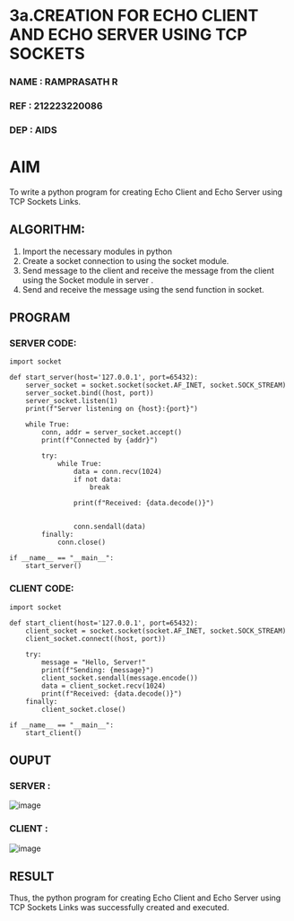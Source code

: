 # 3a.CREATION FOR ECHO CLIENT AND ECHO SERVER USING TCP SOCKETS
### NAME   : RAMPRASATH R
### REF    : 212223220086
### DEP    : AIDS
# AIM
To write a python program for creating Echo Client and Echo Server using TCP
Sockets Links.
## ALGORITHM:
1. Import the necessary modules in python
2. Create a socket connection to using the socket module.
3. Send message to the client and receive the message from the client using the Socket module in
 server .
4. Send and receive the message using the send function in socket.
## PROGRAM
### SERVER CODE:
```PY
import socket

def start_server(host='127.0.0.1', port=65432):
    server_socket = socket.socket(socket.AF_INET, socket.SOCK_STREAM)
    server_socket.bind((host, port))
    server_socket.listen(1)
    print(f"Server listening on {host}:{port}")

    while True:
        conn, addr = server_socket.accept()
        print(f"Connected by {addr}")

        try:
            while True:
                data = conn.recv(1024)
                if not data:
                    break  

                print(f"Received: {data.decode()}")

                
                conn.sendall(data)
        finally:
            conn.close()

if __name__ == "__main__":
    start_server()
```
###  CLIENT CODE:
```PY
import socket

def start_client(host='127.0.0.1', port=65432):
    client_socket = socket.socket(socket.AF_INET, socket.SOCK_STREAM)
    client_socket.connect((host, port))

    try:
        message = "Hello, Server!"
        print(f"Sending: {message}")
        client_socket.sendall(message.encode())
        data = client_socket.recv(1024)
        print(f"Received: {data.decode()}")
    finally:
        client_socket.close()

if __name__ == "__main__":
    start_client()
```

## OUPUT
### SERVER :
![image](https://github.com/user-attachments/assets/c1ffeab7-a3d6-43cf-9974-46d66e21cc6f)

### CLIENT :
![image](https://github.com/user-attachments/assets/79903db0-e38a-4a28-91f1-045a6d96f650)

## RESULT
Thus, the python program for creating Echo Client and Echo Server using TCP Sockets Links 
was successfully created and executed.
